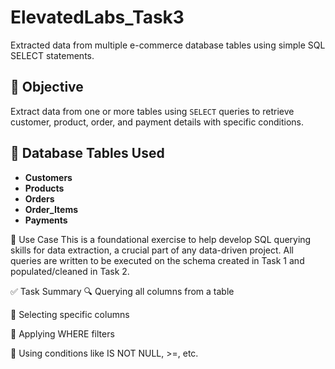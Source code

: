# ElevatedLabs_Task3
Extracted data from multiple e-commerce database tables using simple SQL SELECT statements.

## 🎯 Objective

Extract data from one or more tables using `SELECT` queries to retrieve customer, product, order, and payment details with specific conditions.

## 🧱 Database Tables Used

- **Customers**
- **Products**
- **Orders**
- **Order_Items**
- **Payments**

📌 Use Case
This is a foundational exercise to help develop SQL querying skills for data extraction, a crucial part of any data-driven project. All queries are written to be executed on the schema created in Task 1 and populated/cleaned in Task 2.

✅ Task Summary
🔍 Querying all columns from a table

🎯 Selecting specific columns

📑 Applying WHERE filters

🔢 Using conditions like IS NOT NULL, >=, etc.


